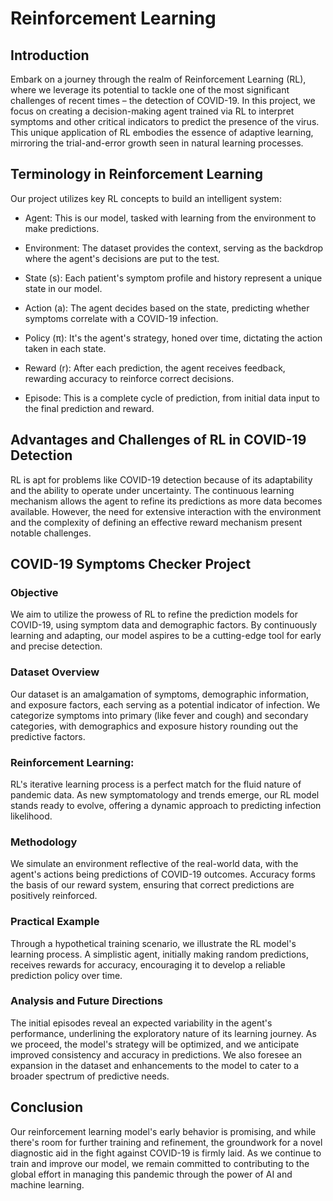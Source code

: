 # **Reinforcement Learning**

## **Introduction**

Embark on a journey through the realm of Reinforcement Learning (RL), where we leverage its potential to tackle one of the most significant challenges of recent times – the detection of COVID-19. In this project, we focus on creating a decision-making agent trained via RL to interpret symptoms and other critical indicators to predict the presence of the virus. This unique application of RL embodies the essence of adaptive learning, mirroring the trial-and-error growth seen in natural learning processes.

## **Terminology in Reinforcement Learning**

Our project utilizes key RL concepts to build an intelligent system:

- Agent: This is our model, tasked with learning from the environment to make predictions.

- Environment: The dataset provides the context, serving as the backdrop where the agent's decisions are put to the test.

- State (s): Each patient's symptom profile and history represent a unique state in our model.

- Action (a): The agent decides based on the state, predicting whether symptoms correlate with a COVID-19 infection.

- Policy (π): It's the agent's strategy, honed over time, dictating the action taken in each state.

- Reward (r): After each prediction, the agent receives feedback, rewarding accuracy to reinforce correct decisions.

- Episode: This is a complete cycle of prediction, from initial data input to the final prediction and reward.

## **Advantages and Challenges of RL in COVID-19 Detection**

RL is apt for problems like COVID-19 detection because of its adaptability and the ability to operate under uncertainty. The continuous learning mechanism allows the agent to refine its predictions as more data becomes available. However, the need for extensive interaction with the environment and the complexity of defining an effective reward mechanism present notable challenges.

## **COVID-19 Symptoms Checker Project**

### Objective

We aim to utilize the prowess of RL to refine the prediction models for COVID-19, using symptom data and demographic factors. By continuously learning and adapting, our model aspires to be a cutting-edge tool for early and precise detection.

### Dataset Overview

Our dataset is an amalgamation of symptoms, demographic information, and exposure factors, each serving as a potential indicator of infection. We categorize symptoms into primary (like fever and cough) and secondary categories, with demographics and exposure history rounding out the predictive factors.

### Reinforcement Learning:

RL's iterative learning process is a perfect match for the fluid nature of pandemic data. As new symptomatology and trends emerge, our RL model stands ready to evolve, offering a dynamic approach to predicting infection likelihood.

### Methodology

We simulate an environment reflective of the real-world data, with the agent's actions being predictions of COVID-19 outcomes. Accuracy forms the basis of our reward system, ensuring that correct predictions are positively reinforced.

### Practical Example

Through a hypothetical training scenario, we illustrate the RL model's learning process. A simplistic agent, initially making random predictions, receives rewards for accuracy, encouraging it to develop a reliable prediction policy over time.

### Analysis and Future Directions

The initial episodes reveal an expected variability in the agent's performance, underlining the exploratory nature of its learning journey. As we proceed, the model's strategy will be optimized, and we anticipate improved consistency and accuracy in predictions. We also foresee an expansion in the dataset and enhancements to the model to cater to a broader spectrum of predictive needs.

## **Conclusion**

Our reinforcement learning model's early behavior is promising, and while there's room for further training and refinement, the groundwork for a novel diagnostic aid in the fight against COVID-19 is firmly laid. As we continue to train and improve our model, we remain committed to contributing to the global effort in managing this pandemic through the power of AI and machine learning.
